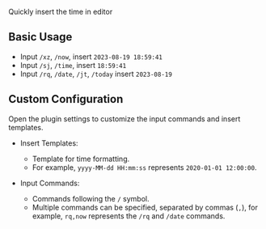 Quickly insert the time in editor

## Basic Usage

- Input `/xz`, `/now`, insert `2023-08-19 18:59:41`
- Input `/sj`, `/time`, insert `18:59:41`
- Input `/rq`, `/date`, `/jt`, `/today` insert `2023-08-19`

## Custom Configuration

Open the plugin settings to customize the input commands and insert templates.

- Insert Templates:

    - Template for time formatting.
    - For example, `yyyy-MM-dd HH:mm:ss` represents `2020-01-01 12:00:00`.

- Input Commands:

    - Commands following the `/` symbol.
    - Multiple commands can be specified, separated by commas (`,`), for example, `rq,now` represents the `/rq` and `/date` commands.

